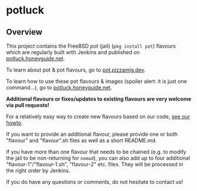 # potluck

## Overview

This project contains the FreeBSD *pot* (jail) (```pkg install pot```) flavours which are regularly built with Jenkins and published on [potluck.honeyguide.net](https://potluck.honeyguide.net).

To learn about pot & pot flavours, go to [pot.pizzamig.dev](https://pot.pizzamig.dev).

To learn how to use these pot flavours & images (spoiler alert: it is just one command...), go to [potluck.honeyguide.net](https://potluck.honeyguide.net).



**Additional flavours or fixes/updates to existing flavours are very welcome via pull requests!**

For a relatively easy way to create new flavours based on our code, [see our howto](https://potluck.honeyguide.net/howto/).

If you want to provide an additional flavour, please provide one or both "flavour" and "flavour".sh files as well as a short README.md.

If you have more than one flavour that needs to be chained (e.g. to modify the jail to be non-returning for ```nomad```), you can also add up to four additional "flavour-1"/"flavour-1.sh", "flavour-2" etc. files. They will be processed in the right order by Jenkins.

If you do have any questions or comments, do not hesitate to contact us!
